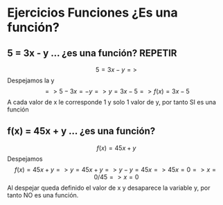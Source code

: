 # Ejercicios Funciones ¿Es una función?

## 5 = 3x - y ... ¿es una función? REPETIR

$$5 = 3x - y =>$$
Despejamos la y $$=> 5 - 3x = -y => y = 3x - 5 => f(x) = 3x - 5 $$
A cada valor de x le corresponde 1 y solo 1 valor de y, por tanto SI es una función

## f(x) = 45x + y ... ¿es una función? 

 $$f(x) = 45x + y$$
 Despejamos  $$ f(x) = 45x + y => y = 45x + y => y - y = 45x => 45x = 0 => x = 0/45 => x= 0$$
 Al despejar queda definido el valor de x  y desaparece la variable y, por tanto NO es una función.